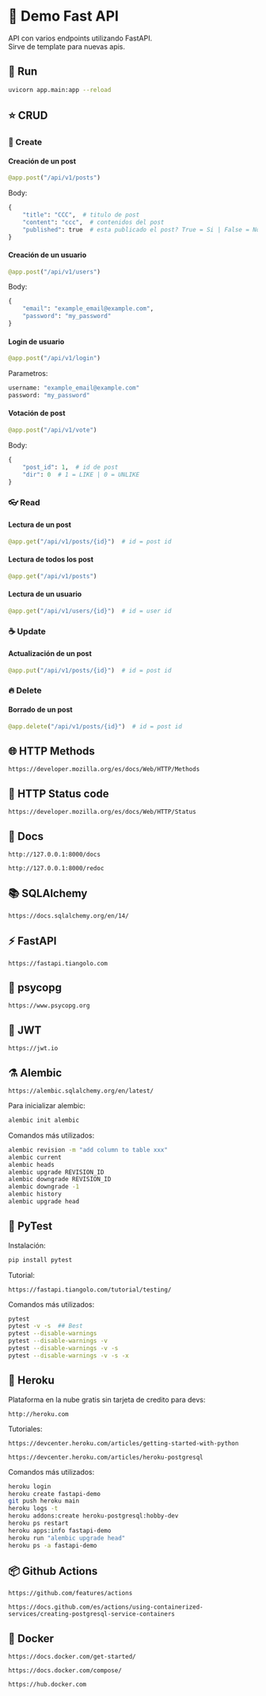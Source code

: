 # :circus_tent: Demo Fast API

API con varios endpoints utilizando FastAPI.  
Sirve de template para nuevas apis.

## :runner: Run

```bash
uvicorn app.main:app --reload
```

## :star: CRUD

### :rocket: Create

#### Creación de un post

```python
@app.post("/api/v1/posts")
```

Body:

```python
{
    "title": "CCC",  # titulo de post
    "content": "ccc",  # contenidos del post
    "published": true  # esta publicado el post? True = Si | False = No
}
```

#### Creación de un usuario

```python
@app.post("/api/v1/users")
```

Body:

```python
{
    "email": "example_email@example.com",
    "password": "my_password"
}
```

#### Login de usuario

```python
@app.post("/api/v1/login")
```

Parametros:

``` python
username: "example_email@example.com"
password: "my_password"
```

#### Votación de post

```python
@app.post("/api/v1/vote")
```

Body:

```python
{
    "post_id": 1,  # id de post
    "dir": 0  # 1 = LIKE | 0 = UNLIKE
}
```

### :eyeglasses: Read

#### Lectura de un post

```python
@app.get("/api/v1/posts/{id}")  # id = post id
```

#### Lectura de todos los post

```python
@app.get("/api/v1/posts")
```

#### Lectura de un usuario

```python
@app.get("/api/v1/users/{id}")  # id = user id
```

### :coffee: Update

#### Actualización de un post

```python
@app.put("/api/v1/posts/{id}")  # id = post id
```

### :fire: Delete

#### Borrado de un post

```python
@app.delete("/api/v1/posts/{id}")  # id = post id
```

## :globe_with_meridians: HTTP Methods

```http
https://developer.mozilla.org/es/docs/Web/HTTP/Methods
```

## :compass: HTTP Status code

```http
https://developer.mozilla.org/es/docs/Web/HTTP/Status
```

## :memo: Docs

```http
http://127.0.0.1:8000/docs
```

```http
http://127.0.0.1:8000/redoc
```

## :books: SQLAlchemy

```http
https://docs.sqlalchemy.org/en/14/
```

## :zap: FastAPI

```http
https://fastapi.tiangolo.com
```

## :satellite: psycopg

```http
https://www.psycopg.org
```

## :key: JWT

```http
https://jwt.io
```

## :alembic: Alembic

```http
https://alembic.sqlalchemy.org/en/latest/
```

Para inicializar alembic:

```bash
alembic init alembic
```

Comandos más utilizados:

```bash
alembic revision -m "add column to table xxx"
alembic current
alembic heads
alembic upgrade REVISION_ID
alembic downgrade REVISION_ID
alembic downgrade -1
alembic history
alembic upgrade head
```

## :test_tube: PyTest

Instalación:

```bash
pip install pytest
```

Tutorial:

```http
https://fastapi.tiangolo.com/tutorial/testing/
```

Comandos más utilizados:

```bash
pytest
pytest -v -s  ## Best
pytest --disable-warnings
pytest --disable-warnings -v
pytest --disable-warnings -v -s
pytest --disable-warnings -v -s -x
```

## :robot: Heroku

Plataforma en la nube gratis sin tarjeta de credito para devs:

```http
http://heroku.com
```

Tutoriales:

```http
https://devcenter.heroku.com/articles/getting-started-with-python
```

```http
https://devcenter.heroku.com/articles/heroku-postgresql
```

Comandos más utilizados:

```bash
heroku login
heroku create fastapi-demo
git push heroku main
heroku logs -t
heroku addons:create heroku-postgresql:hobby-dev
heroku ps restart
heroku apps:info fastapi-demo
heroku run "alembic upgrade head"
heroku ps -a fastapi-demo
```

## :package: Github Actions

```http
https://github.com/features/actions
```

```http
https://docs.github.com/es/actions/using-containerized-services/creating-postgresql-service-containers
```

## :whale: Docker

```http
https://docs.docker.com/get-started/
```

```http
https://docs.docker.com/compose/
```

```http
https://hub.docker.com
```
